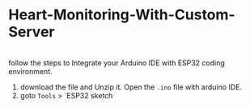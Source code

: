 # Heart-Monitoring-With-Custom-Server
<br> follow the steps to Integrate your Arduino IDE with ESP32 coding environment.<br>
1. download the file and Unzip it. Open the `.ino` file with arduino IDE. <br>
2. goto `Tools` > `ESP32 sketch 
